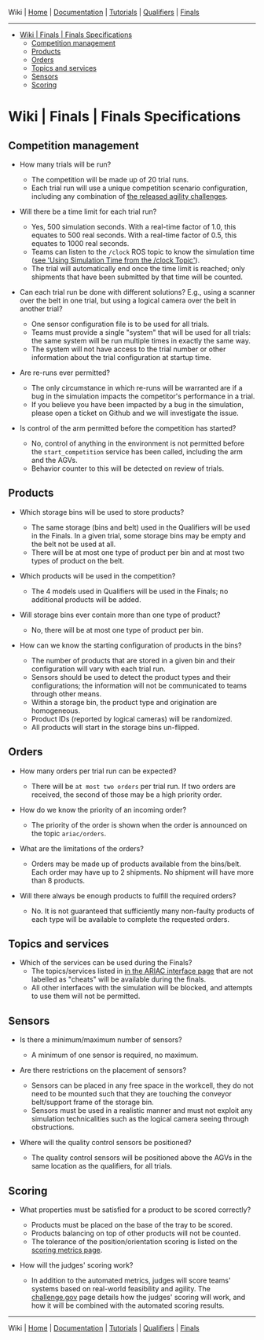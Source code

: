 Wiki | [Home](../../README.md) | [Documentation](../documentation/documentation.md) | [Tutorials](../tutorials/tutorials.md) | [Qualifiers](../qualifiers/qualifier.md) | [Finals](../finals/finals.md)

-------------------------------------------------

- [Wiki | Finals | Finals Specifications](#wiki--finals--finals-specifications)
  - [Competition management](#competition-management)
  - [Products](#products)
  - [Orders](#orders)
  - [Topics and services](#topics-and-services)
  - [Sensors](#sensors)
  - [Scoring](#scoring)

# Wiki | Finals | Finals Specifications

<!-- [See this page for details of how the Finals will be run.](https://bitbucket.org/osrf/ariac/wiki/2019/finals) -->

## Competition management

- How many trials will be run?
  - The competition will be made up of 20 trial runs.
  - Each trial run will use a unique competition scenario configuration, including any combination of [the released agility challenges](../documentation/agility_challenges.md).

- Will there be a time limit for each trial run?
  - Yes, 500 simulation seconds. With a real-time factor of 1.0, this equates to 500 real seconds. With a real-time factor of 0.5, this equates to 1000 real seconds.
  - Teams can listen to the `/clock` ROS topic to know the simulation time ([see 'Using Simulation Time from the /clock Topic'](http://wiki.ros.org/Clock#Using_Simulation_Time_from_the_.2BAC8-clock_Topic)).
  - The trial will automatically end once the time limit is reached; only shipments that have been submitted by that time will be counted.

- Can each trial run be done with different solutions? E.g., using a scanner over the belt in one trial, but using a logical camera over the belt in another trial?
  - One sensor configuration file is to be used for all trials.
  - Teams must provide a single "system" that will be used for all trials: the same system will be run multiple times in exactly the same way.
  - The system will not have access to the trial number or other information about the trial configuration at startup time.

- Are re-runs ever permitted?
  - The only circumstance in which re-runs will be warranted are if a bug in the simulation impacts the competitor's performance in a trial.
  - If you believe you have been impacted by a bug in the simulation, please open a ticket on Github and we will investigate the issue.

- Is control of the arm permitted before the competition has started?
  - No, control of anything in the environment is not permitted before the `start_competition` service has been called, including the arm and the AGVs.
  - Behavior counter to this will be detected on review of trials.

## Products

- Which storage bins will be used to store products?
  - The same storage (bins and belt) used in the Qualifiers will be used in the Finals.
  In a given trial, some storage bins may be empty and the belt not be used at all.
  - There will be at most one type of product per bin and at most two types of product on the belt.

- Which products will be used in the competition?
  - The 4 models used in Qualifiers will be used in the Finals; no additional products will be added.

- Will storage bins ever contain more than one type of product?
  - No, there will be at most one type of product per bin.

- How can we know the starting configuration of products in the bins?
  - The number of products that are stored in a given bin and their configuration will vary with each trial run.
  - Sensors should be used to detect the product types and their configurations; the information will not be communicated to teams through other means.
  - Within a storage bin, the product type and origination are homogeneous.
  - Product IDs (reported by logical cameras) will be randomized.
  - All products will start in the storage bins un-flipped.

## Orders

- How many orders per trial run can be expected?
  - There will be `at most two orders` per trial run. If two orders are received, the second of those may be a high priority order.

- How do we know the priority of an incoming order?
  - The priority of the order is shown when the order is announced on the topic `ariac/orders`.

- What are the limitations of the orders?
  - Orders may be made up of products available from the bins/belt. Each order may have up to 2 shipments. No shipment will have more than 8 products.

- Will there always be enough products to fulfill the required orders?
  - No. It is not guaranteed that sufficiently many non-faulty products of each type will be available to complete the requested orders.

## Topics and services

- Which of the services can be used during the Finals?
  - The topics/services listed in [in the ARIAC interface page](../documentation/competition_interface_documentation.md) that are not labelled as "cheats" will be available during the finals.
  - All other interfaces with the simulation will be blocked, and attempts to use them will not be permitted.

## Sensors

- Is there a minimum/maximum number of sensors?
  - A minimum of one sensor is required, no maximum.

- Are there restrictions on the placement of sensors?
  - Sensors can be placed in any free space in the workcell, they do not need to be mounted such that they are touching the conveyor belt/support frame of the storage bin.
  - Sensors must be used in a realistic manner and must not exploit any simulation technicalities such as the logical camera seeing through obstructions.

- Where will the quality control sensors be positioned?
  - The quality control sensors will be positioned above the AGVs in the same location as the qualifiers, for all trials.

## Scoring

- What properties must be satisfied for a product to be scored correctly?
  - Products must be placed on the base of the tray to be scored.
  - Products balancing on top of other products will not be counted.
  - The tolerance of the position/orientation scoring is listed on the [scoring metrics page](../documentation/scoring.md).

- How will the judges' scoring work?
  - In addition to the automated metrics, judges will score teams' systems based on real-world feasibility and agility. The [challenge.gov](https://www.challenge.gov/challenge/ariac/) page details how the judges' scoring will work, and how it will be combined with the automated scoring results.

-------------------------------------------------
Wiki | [Home](../../README.md) | [Documentation](../documentation/documentation.md) | [Tutorials](../tutorials/tutorials.md) | [Qualifiers](../qualifiers/qualifier.md) | [Finals](../finals/finals.md)
